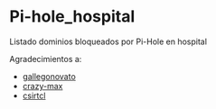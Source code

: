 # Pi-hole_hospital
Listado dominios bloqueados por Pi-Hole en hospital 

Agradecimientos a:
-	[gallegonovato](https://git.nixnet.services/Narsil)
-	[crazy-max](https://git.nixnet.services/gallegonovato)
-	[csirtcl](https://github.com/csirtcl)
